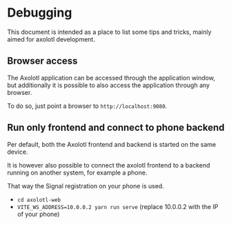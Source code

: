 # Debugging

This document is intended as a place to list some tips and tricks, mainly aimed for axolotl
development.

## Browser access

The Axolotl application can be accessed through the application window, but additionally
it is possible to also access the application through any browser.

To do so, just point a browser to `http://localhost:9080`.

## Run only frontend and connect to phone backend

Per default, both the Axolotl frontend and backend is started on the same device.

It is however also possible to connect the axolotl frontend to a backend running on another system,
for example a phone.

That way the Signal registration on your phone is used.

- `cd axolotl-web`
- `VITE_WS_ADDRESS=10.0.0.2 yarn run serve` (replace 10.0.0.2 with the IP of your phone)
